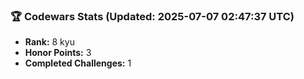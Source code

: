 ### 🏆 Codewars Stats (Updated: 2025-07-07 02:47:37 UTC)

- **Rank:** 8 kyu
- **Honor Points:** 3
- **Completed Challenges:** 1
